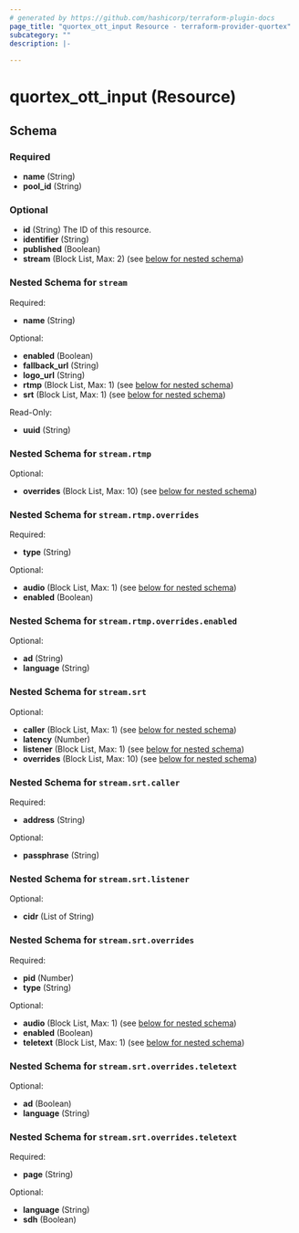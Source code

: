 ```yaml
---
# generated by https://github.com/hashicorp/terraform-plugin-docs
page_title: "quortex_ott_input Resource - terraform-provider-quortex"
subcategory: ""
description: |-
  
---
```


# quortex_ott_input (Resource)





<!-- schema generated by tfplugindocs -->
## Schema

### Required

- **name** (String)
- **pool_id** (String)

### Optional

- **id** (String) The ID of this resource.
- **identifier** (String)
- **published** (Boolean)
- **stream** (Block List, Max: 2) (see [below for nested schema](#nestedblock--stream))

<a id="nestedblock--stream"></a>
### Nested Schema for `stream`

Required:

- **name** (String)

Optional:

- **enabled** (Boolean)
- **fallback_url** (String)
- **logo_url** (String)
- **rtmp** (Block List, Max: 1) (see [below for nested schema](#nestedblock--stream--rtmp))
- **srt** (Block List, Max: 1) (see [below for nested schema](#nestedblock--stream--srt))

Read-Only:

- **uuid** (String)

<a id="nestedblock--stream--rtmp"></a>
### Nested Schema for `stream.rtmp`

Optional:

- **overrides** (Block List, Max: 10) (see [below for nested schema](#nestedblock--stream--rtmp--overrides))

<a id="nestedblock--stream--rtmp--overrides"></a>
### Nested Schema for `stream.rtmp.overrides`

Required:

- **type** (String)

Optional:

- **audio** (Block List, Max: 1) (see [below for nested schema](#nestedblock--stream--rtmp--overrides--audio))
- **enabled** (Boolean)

<a id="nestedblock--stream--rtmp--overrides--audio"></a>
### Nested Schema for `stream.rtmp.overrides.enabled`

Optional:

- **ad** (String)
- **language** (String)




<a id="nestedblock--stream--srt"></a>
### Nested Schema for `stream.srt`

Optional:

- **caller** (Block List, Max: 1) (see [below for nested schema](#nestedblock--stream--srt--caller))
- **latency** (Number)
- **listener** (Block List, Max: 1) (see [below for nested schema](#nestedblock--stream--srt--listener))
- **overrides** (Block List, Max: 10) (see [below for nested schema](#nestedblock--stream--srt--overrides))

<a id="nestedblock--stream--srt--caller"></a>
### Nested Schema for `stream.srt.caller`

Required:

- **address** (String)

Optional:

- **passphrase** (String)


<a id="nestedblock--stream--srt--listener"></a>
### Nested Schema for `stream.srt.listener`

Optional:

- **cidr** (List of String)


<a id="nestedblock--stream--srt--overrides"></a>
### Nested Schema for `stream.srt.overrides`

Required:

- **pid** (Number)
- **type** (String)

Optional:

- **audio** (Block List, Max: 1) (see [below for nested schema](#nestedblock--stream--srt--overrides--audio))
- **enabled** (Boolean)
- **teletext** (Block List, Max: 1) (see [below for nested schema](#nestedblock--stream--srt--overrides--teletext))

<a id="nestedblock--stream--srt--overrides--audio"></a>
### Nested Schema for `stream.srt.overrides.teletext`

Optional:

- **ad** (Boolean)
- **language** (String)


<a id="nestedblock--stream--srt--overrides--teletext"></a>
### Nested Schema for `stream.srt.overrides.teletext`

Required:

- **page** (String)

Optional:

- **language** (String)
- **sdh** (Boolean)


